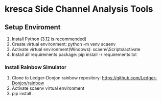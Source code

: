 # kresca Side Channel Analysis Tools

## Setup Enviroment

1. Install Python (3.12 is recommended)
2. Create virtual environment: python -m venv scaenv
3. Activate virtual environment(Windows): scaenv\Scripts\activate
4. Install all requirements package: pip install -r requirements.txt

### Install Rainbow Simulator
1. Clone to Ledger-Donjon rainbow repository: https://github.com/Ledger-Donjon/rainbow
2. Activate scaenv virtual environment
3. pip install .


